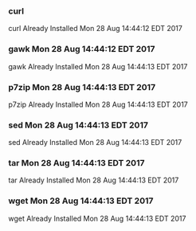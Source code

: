 ### curl 
curl Already Installed Mon 28 Aug 14:44:12 EDT 2017
### gawk Mon 28 Aug 14:44:12 EDT 2017
gawk Already Installed Mon 28 Aug 14:44:13 EDT 2017
### p7zip Mon 28 Aug 14:44:13 EDT 2017
p7zip Already Installed Mon 28 Aug 14:44:13 EDT 2017
### sed Mon 28 Aug 14:44:13 EDT 2017
sed Already Installed Mon 28 Aug 14:44:13 EDT 2017
### tar Mon 28 Aug 14:44:13 EDT 2017
tar Already Installed Mon 28 Aug 14:44:13 EDT 2017
### wget Mon 28 Aug 14:44:13 EDT 2017
wget Already Installed Mon 28 Aug 14:44:13 EDT 2017
